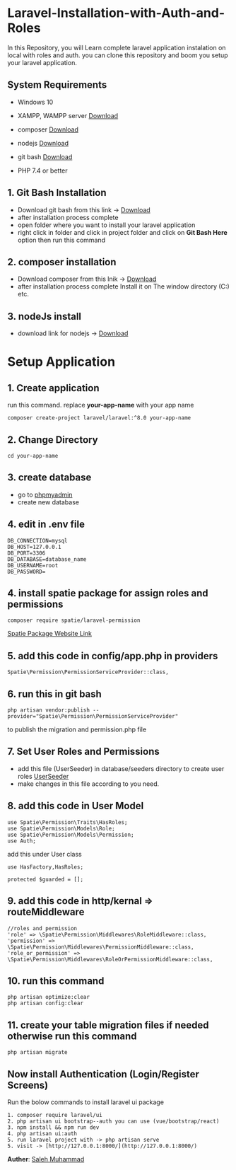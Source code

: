 # Laravel-Installation-with-Auth-and-Roles

In this Repository, you will Learn complete laravel application instalation on local with roles and auth. you can clone this repository and boom you setup your laravel application.

## System Requirements

* Windows 10

* XAMPP, WAMPP server [Download](https://www.apachefriends.org/download.html)
* composer [Download](https://getcomposer.org/Composer-Setup.exe)
* nodejs [Download](https://nodejs.org/en/download/)
* git bash [Download](https://git-scm.com/downloads)
* PHP 7.4 or better

## 1. Git Bash Installation
* Download git bash from this link -> [Download](https://git-scm.com/downloads)
* after installation process complete
* open folder where you want to install your laravel application
* right click in folder and click in project folder and click on **Git Bash Here** option then run this command

## 2. composer installation

* Download composer from this lnik -> [Download](https://getcomposer.org/Composer-Setup.exe)
* after installation process complete Install it on The window directory (C:) etc.

## 3. nodeJs install 
* download link for nodejs -> [Download](https://nodejs.org/en/download/)

# Setup Application

## 1. Create application
run this command. replace **your-app-name** with your app name

    composer create-project laravel/laravel:^8.0 your-app-name
    
## 2. Change Directory

    cd your-app-name
     
## 3. create database

* go to [phpmyadmin](http://localhost/phpmyadmin/index.php?route=/server/databases&server=1)
* create new database

## 4. edit in .env file

    DB_CONNECTION=mysql
    DB_HOST=127.0.0.1
    DB_PORT=3306
    DB_DATABASE=database_name
    DB_USERNAME=root
    DB_PASSWORD=
    
## 4. install spatie package for assign roles and permissions

    composer require spatie/laravel-permission
    
[Spatie Package Website Link](https://spatie.be/docs/laravel-permission/v4/installation-laravel)

## 5. add this code in config/app.php in providers

    Spatie\Permission\PermissionServiceProvider::class,

## 6. run this in git bash

    php artisan vendor:publish --provider="Spatie\Permission\PermissionServiceProvider"
    
to publish the migration and permission.php file

## 7.  Set User Roles and Permissions

* add this file (UserSeeder) in database/seeders directory to create user roles [UserSeeder](https://www.mediafire.com/file/cdnz4kda8ky5zfv/UserSeeder.php/file)
* make changes in this file according to you need.

## 8. add this code in User Model 

    use Spatie\Permission\Traits\HasRoles;
    use Spatie\Permission\Models\Role;
    use Spatie\Permission\Models\Permission;
    use Auth;

add this under User class

    use HasFactory,HasRoles;
    
    protected $guarded = [];

## 9. add this code in http/kernal => routeMiddleware

    //roles and permission
    'role' => \Spatie\Permission\Middlewares\RoleMiddleware::class,
    'permission' => \Spatie\Permission\Middlewares\PermissionMiddleware::class,
    'role_or_permission' => \Spatie\Permission\Middlewares\RoleOrPermissionMiddleware::class,

## 10. run this command

    php artisan optimize:clear
    php artisan config:clear

## 11. create your table migration files if needed otherwise run this command 
    
    php artisan migrate

## Now install Authentication (Login/Register Screens)

Run the bolow commands to install laravel ui package

    1. composer require laravel/ui
    2. php artisan ui bootstrap--auth you can use (vue/bootstrap/react)
    3. npm install && npm run dev
    4. php artisan ui:auth
    5. run laravel project with -> php artisan serve
    5. visit -> [http://127.0.0.1:8000/](http://127.0.0.1:8000/)
    

**Auther**: [Saleh Muhammad](https://github.com/Salehktk)
